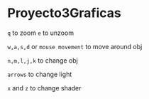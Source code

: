 # Proyecto3Graficas

`q` to zoom
`e` to unzoom

`w,a,s,d`  or `mouse movement` to move around obj

`n,m,l,j,k` to change obj

`arrows` to change light

`x` and `z` to change shader

